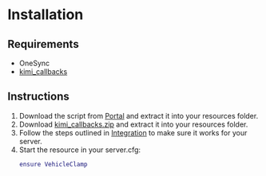 
# Installation

## Requirements

* OneSync
* [kimi_callbacks](https://github.com/Kiminaze/kimi_callbacks/releases/latest)

## Instructions

1. Download the script from [Portal](https://portal.cfx.re/assets/granted-assets) and extract it 
   into your resources folder.
2. Download [kimi_callbacks.zip](https://github.com/Kiminaze/kimi_callbacks/releases/latest/download/kimi_callbacks.zip) 
   and extract it into your resources folder.
3. Follow the steps outlined in [Integration](integration/index.md) to make sure it works for your 
   server.
4. Start the resource in your server.cfg:
    ```lua
    ensure VehicleClamp
    ```
